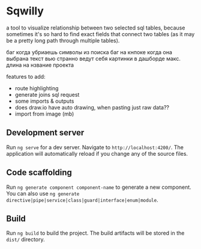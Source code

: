 # Sqwilly

a tool to visualize relationship between two selected sql tables, because sometimes it's so hard to find exact fields that connect two tables (as it may be a pretty long path through multiple tables).

баг когда убриаешь символы из поиска
баг на кнпоке когда она выбрана текст вью
странно ведут себя картинки в дашборде
макс. длина на нзвание проекта

features to add:
- route highlighting
- generate joins sql request
- some imports & outputs
- does draw.io have auto drawing, when pasting just raw data??
- import from image (mb)

## Development server

Run `ng serve` for a dev server. Navigate to `http://localhost:4200/`. The application will automatically reload if you change any of the source files.

## Code scaffolding

Run `ng generate component component-name` to generate a new component. You can also use `ng generate directive|pipe|service|class|guard|interface|enum|module`.

## Build

Run `ng build` to build the project. The build artifacts will be stored in the `dist/` directory.
